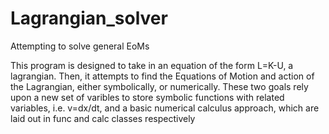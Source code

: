 # Lagrangian_solver
Attempting to solve general EoMs

This program is designed to take in an equation of the form L=K-U, a lagrangian. Then, it attempts to find the Equations of Motion and action of the Lagrangian, either symbolically, or numerically. 
These two goals rely upon a new set of varibles to store symbolic functions with related variables, i.e. v=dx/dt, and a basic numerical calculus approach, which are laid out in func and calc classes respectively
